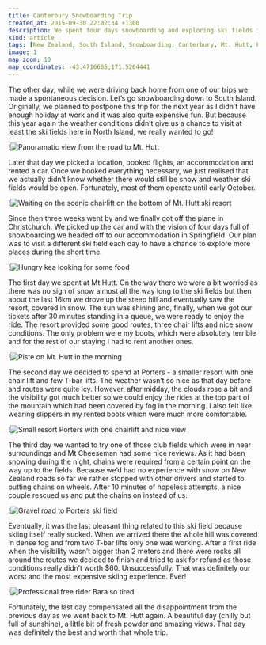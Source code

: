 ```yaml
---
title: Canterbury Snowboarding Trip
created_at: 2015-09-30 22:02:34 +1300
description: We spent four days snowboarding and exploring ski fields in Canterbury region close to Christchurch in South Island of New Zealand.
kind: article
tags: [New Zealand, South Island, Snowboarding, Canterbury, Mt. Hutt, Porters, Springfield, Mt. Cheeseman, Christchurch]
image: 1
map_zoom: 10
map_coordinates: -43.4716665,171.5264441
---
```


The other day, while we were driving back home from one of our trips we made a spontaneous decision. Let’s go snowboarding down to South Island. Originally, we planned to postpone this trip for the next year as I didn’t have enough holiday at work and it was also quite expensive fun. But because this year again the weather conditions didn’t give us a chance to visit at least the ski fields here in North Island, we really wanted to go!

!![Panoramatic view from the road to Mt. Hutt](4)

Later that day we picked a location, booked flights, an accommodation and rented a car. Once we booked everything necessary, we just realised that we actually didn’t know whether there would still be snow and weather ski fields would be open. Fortunately, most of them operate until early October.

!![Waiting on the scenic chairlift on the bottom of Mt. Hutt ski resort](3)

Since then three weeks went by and we finally got off the plane in Christchurch. We picked up the car and with the vision of four days full of snowboarding we headed off to our accommodation in Springfield. Our plan was to visit a different ski field each day to have a chance to explore more places during the short time.

!![Hungry kea looking for some food](7)

The first day we spent at Mt Hutt. On the way there we were a bit worried as there was no sign of snow almost all the way long to the ski fields but then about the last 16km we drove up the steep hill and eventually saw the resort, covered in snow. The sun was shining and, finally, when we got our tickets after 30 minutes standing in a queue, we were ready to enjoy the ride. The resort provided some good routes, three chair lifts and nice snow conditions. The only problem were my boots, which were absolutely terrible and for the rest of our staying I had to rent another ones.

!![Piste on Mt. Hutt in the morning](2)

The second day we decided to spend at Porters - a smaller resort with one chair lift and few T-bar lifts. The weather wasn’t so nice as that day before and routes were quite icy. However, after midday, the clouds rose a bit and the visibility got much better so we could enjoy the rides at the top part of the mountain which had been covered by fog in the morning. I also felt like wearing slippers in my rented boots which were much more comfortable.

!![Small resort Porters with one chairlift and nice view](5)

The third day we wanted to try one of those club fields which were in near surroundings and Mt Cheeseman had some nice reviews. As it had been snowing during the night, chains were required from a certain point on the way up to the fields. Because we’d had no experience with snow on New Zealand roads so far we rather stopped with other drivers and started to putting chains on wheels. After 10 minutes of hopeless attempts, a nice couple rescued us and put the chains on instead of us.

!![Gravel road to Porters ski field](8)

Eventually, it was the last pleasant thing related to this ski field because skiing itself really sucked. When we arrived there the whole hill was covered in dense fog and from two T-bar lifts only one was working. After a first ride when the visibility wasn’t bigger than 2 meters and there were rocks all around the routes we decided to finish and tried to ask for refund as those conditions really didn’t worth $60. Unsuccessfully. That was definitely our worst and the most expensive skiing experience. Ever!

!![Professional free rider Bara so tired](6)

Fortunately, the last day compensated all the disappointment from the previous day as we went back to Mt. Hutt again. A beautiful day (chilly but full of sunshine), a little bit of fresh powder and amazing views. That day was definitely the best and worth that whole trip.
